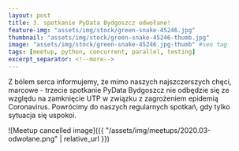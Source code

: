 ```yaml
---
layout: post
title: 3. spotkanie PyData Bydgoszcz odwołane!
feature-img: "assets/img/stock/green-snake-45246.jpg"
thumbnail: "assets/img/stock/green-snake-45246-thumb.jpg"
image: "assets/img/stock/green-snake-45246.jpg-thumb" #seo tag
tags: [meetup, python, concurrent, parallel, testing]
excerpt_separator: <!--more-->
---
```

Z bólem serca informujemy, że mimo naszych najszczerszych chęci, marcowe - trzecie spotkanie PyData Bydgoszcz nie odbędzie
się ze względu na zamknięcie UTP w związku z zagrożeniem epidemią Coronavirus. Powrócimy do naszych regularnych spotkań,
gdy tylko sytuacja się uspokoi.

![Meetup cancelled image]({{ "/assets/img/meetups/2020.03-odwołane.png" | relative_url }})